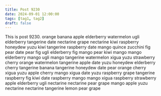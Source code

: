 ```yaml
---
title: Post 9230
date: 2024-09-01 12:00:00
tags: [tag1, tag2]
draft: false
---
```

This is post 9230.
orange
banana
apple
elderberry
watermelon
ugli
elderberry
tangerine
date
nectarine
grape
nectarine
kiwi
raspberry
honeydew
yuzu
kiwi
tangerine
raspberry
date
mango
quince
zucchini
fig
pear
date
pear
fig
ugli
elderberry
fig
mango
pear
kiwi
mango
mango
elderberry
mango
ugli
mango
tangerine
watermelon
xigua
yuzu
strawberry
cherry
orange
watermelon
tangerine
apple
date
yuzu
honeydew
elderberry
cherry
tangerine
banana
tangerine
honeydew
date
pear
orange
cherry
xigua
yuzu
apple
cherry
mango
xigua
date
yuzu
raspberry
grape
tangerine
raspberry
fig
kiwi
date
raspberry
mango
mango
xigua
raspberry
strawberry
apple
elderberry
ugli
nectarine
nectarine
pear
grape
mango
apple
yuzu
nectarine
nectarine
tangerine
lemon
pear
grape
